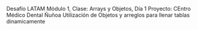 Desafío LATAM
Módulo 1, Clase: Arrays y Objetos, Día 1
Proyecto: CEntro Médico Dental Ñuñoa
Utilización de Objetos y arreglos para llenar tablas dinamicamente